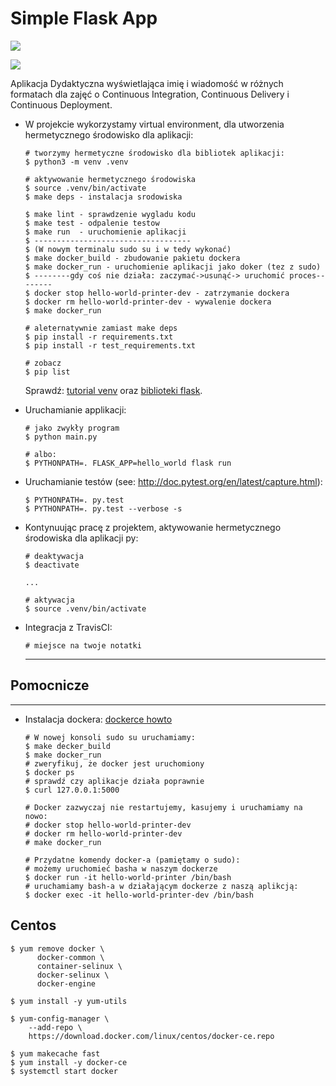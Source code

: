 # Simple Flask App

<a href="https://www.statuscake.com" title="Website Uptime Monitoring"><img src="https://app.statuscake.com/button/index.php?Track=hcQCNlqAEc&Days=1&Design=1" /></a>

<a href="https://travis-ci.org/hitcool/se_hello_printer_app"><img src="https://travis-ci.org/hitcool/se_hello_printer_app.svg?branch=master"></a>


Aplikacja Dydaktyczna wyświetlająca imię i wiadomość w różnych formatach dla zajęć
o Continuous Integration, Continuous Delivery i Continuous Deployment.

- W projekcie wykorzystamy virtual environment, dla utworzenia hermetycznego środowisko dla aplikacji:

  ```
  # tworzymy hermetyczne środowisko dla bibliotek aplikacji:
  $ python3 -m venv .venv

  # aktywowanie hermetycznego środowiska
  $ source .venv/bin/activate
  $ make deps - instalacja srodowiska

  $ make lint - sprawdzenie wygladu kodu
  $ make test - odpalenie testow
  $ make run  - uruchomienie aplikacji
  $ -----------------------------------
  $ (W nowym terminalu sudo su i w tedy wykonać)
  $ make docker_build - zbudowanie pakietu dockera
  $ make docker_run - uruchomienie aplikacji jako doker (tez z sudo)
  $ --------gdy coś nie działa: zaczymać->usunąć-> uruchomić proces--------
  $ docker stop hello-world-printer-dev - zatrzymanie dockera
  $ docker rm hello-world-printer-dev - wywalenie dockera
  $ make docker_run

  # aleternatywnie zamiast make deps
  $ pip install -r requirements.txt
  $ pip install -r test_requirements.txt

  # zobacz
  $ pip list
  ```

  Sprawdź: [tutorial venv](https://docs.python.org/3/tutorial/venv.html) oraz [biblioteki flask](http://flask.pocoo.org).

- Uruchamianie applikacji:

  ```
  # jako zwykły program
  $ python main.py

  # albo:
  $ PYTHONPATH=. FLASK_APP=hello_world flask run
  ```

- Uruchamianie testów (see: http://doc.pytest.org/en/latest/capture.html):

  ```
  $ PYTHONPATH=. py.test
  $ PYTHONPATH=. py.test --verbose -s
  ```

- Kontynuując pracę z projektem, aktywowanie hermetycznego środowiska dla aplikacji py:

  ```
  # deaktywacja
  $ deactivate
  ```

  ```
  ...

  # aktywacja
  $ source .venv/bin/activate
  ```

- Integracja z TravisCI:

  ```
  # miejsce na twoje notatki
  ```
  ----------------------------------------

## Pomocnicze

-----------------------------------------

- Instalacja dockera: [dockerce howto](https://docs.docker.com/install/linux/docker-ce/ubuntu/)

  ```
  # W nowej konsoli sudo su uruchamiamy:
  $ make decker_build
  $ make docker_run
  # zweryfikuj, że docker jest uruchomiony
  $ docker ps
  # sprawdź czy aplikacje działa poprawnie
  $ curl 127.0.0.1:5000

  # Docker zazwyczaj nie restartujemy, kasujemy i uruchamiamy na nowo:
  # docker stop hello-world-printer-dev
  # docker rm hello-world-printer-dev
  # make docker_run

  # Przydatne komendy docker-a (pamiętamy o sudo):
  # możemy uruchomieć basha w naszym dockerze
  $ docker run -it hello-world-printer /bin/bash
  # uruchamiamy bash-a w działającym dockerze z naszą aplikcją:
  $ docker exec -it hello-world-printer-dev /bin/bash

  ```
## Centos

  ```
  $ yum remove docker \
        docker-common \
        container-selinux \
        docker-selinux \
        docker-engine

  $ yum install -y yum-utils

  $ yum-config-manager \
      --add-repo \
      https://download.docker.com/linux/centos/docker-ce.repo

  $ yum makecache fast
  $ yum install -y docker-ce
  $ systemctl start docker
  ```
